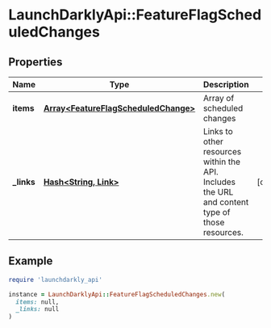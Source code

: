# LaunchDarklyApi::FeatureFlagScheduledChanges

## Properties

| Name | Type | Description | Notes |
| ---- | ---- | ----------- | ----- |
| **items** | [**Array&lt;FeatureFlagScheduledChange&gt;**](FeatureFlagScheduledChange.md) | Array of scheduled changes |  |
| **_links** | [**Hash&lt;String, Link&gt;**](Link.md) | Links to other resources within the API. Includes the URL and content type of those resources. | [optional] |

## Example

```ruby
require 'launchdarkly_api'

instance = LaunchDarklyApi::FeatureFlagScheduledChanges.new(
  items: null,
  _links: null
)
```

